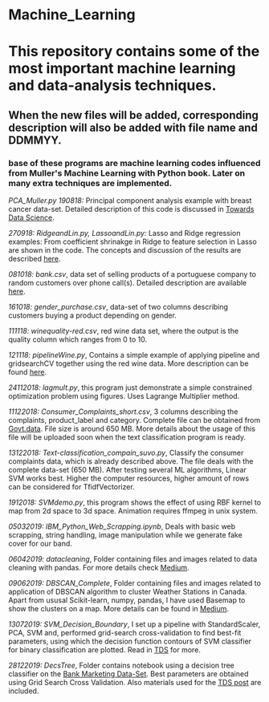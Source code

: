 # Machine_Learning
# This repository contains some of the most important machine learning and data-analysis techniques.
## When the new files will be added, corresponding description will also be added with file name and DDMMYY. 
### base of these programs are machine learning codes influenced from Muller's Machine Learning with Python book. Later on many extra techniques are implemented.
*PCA_Muller.py 190818:* Principal component analysis example with breast cancer data-set. Detailed description of this code is discussed in [Towards Data Science](https://towardsdatascience.com/dive-into-pca-principal-component-analysis-with-python-43ded13ead21).

*270918: RidgeandLin.py, LassoandLin.py:* Lasso and Ridge regression examples: From coefficient shrinakge in Ridge to feature selection in Lasso are shown in the code. The concepts and discussion of the results are described [here](https://towardsdatascience.com/ridge-and-lasso-regression-a-complete-guide-with-python-scikit-learn-e20e34bcbf0b).   

*081018: bank.csv*, data set of selling products of a portuguese company to random customers over phone call(s). Detailed description are available [here](http://archive.ics.uci.edu/ml/datasets/Bank+Marketing).

*161018: gender_purchase.csv*, data-set of two columns describing customers buying a product depending on gender.

*111118: winequality-red.csv*, red wine data set, where the output is the quality column which ranges from 0 to 10.

*121118: pipelineWine.py*, Contains a simple example of applying pipeline and gridsearchCV together using the red wine data. More description can be found [here](https://towardsdatascience.com/a-simple-example-of-pipeline-in-machine-learning-with-scikit-learn-e726ffbb6976). 

*24112018: lagmult.py*, this program just demonstrate a simple constrained optimization problem using figures. Uses Lagrange Multiplier method.  

*11122018: Consumer_Complaints_short.csv*, 3 columns describing the complaints, product_label and category. Complete file can be obtained from [Govt.data](https://catalog.data.gov/dataset/consumer-complaint-database/resource/2f297213-7198-4be1-af1e-2d2623e7f6e9). File size is around 650 MB. More details about the usage of this file will be uploaded soon when the text classification program is ready. 

*13122018: Text-classification_compain_suvo.py*, Classify the consumer complaints data, which is already described above. The file deals with the complete data-set (650 MB). After testing several ML algorithms, Linear SVM works best. Higher the computer resources, higher amount of rows can be considered for TfidfVectorizer. 

*1912018: SVMdemo.py*, this program shows the effect of using RBF kernel to map from 2d space to 3d space. Animation requires ffmpeg in unix system. 

*05032019: IBM_Python_Web_Scrapping.ipynb*, Deals with basic web scrapping, string handling, image manipulation while we generate fake cover for our band.

*06042019: datacleaning*, Folder containing files and images related to data cleaning with pandas. For more details check [Medium](https://medium.com/@saptashwa/data-handling-using-pandas-cleaning-and-processing-3aa657dc9418). 

*09062019: DBSCAN_Complete*, Folder containing files and images related to application of DBSCAN algorithm to cluster Weather Stations in Canada. Apart from ususal Scikit-learn, numpy, pandas, I have used Basemap to show the clusters on a map. More details can be found in [Medium](https://medium.com/@saptashwa/dbscan-algorithm-complete-guide-and-application-with-python-scikit-learn-d690cbae4c5d).

*13072019: SVM_Decision_Boundary*, I set up a pipeline with StandardScaler, PCA, SVM and, performed grid-search cross-validation to find best-fit parameters, using which the decision function contours of SVM classifier for binary classification are plotted. Read in [TDS](https://towardsdatascience.com/visualizing-support-vector-machine-decision-boundary-69e7591dacea) for more.     

*28122019: DecsTree*, Folder contains notebook using a decision tree classifier on the [Bank Marketing Data-Set](http://archive.ics.uci.edu/ml/datasets/Bank+Marketing). Best parameters are obtained using Grid Search Cross Validation. Also materials used for the [TDS post](https://towardsdatascience.com/understanding-decision-tree-classification-with-scikit-learn-2ddf272731bd) are included.  
